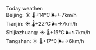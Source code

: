 Today weather:  
Beijing: ☀️   🌡️+14°C 🌬️←7km/h  
Tianjin: ☀️   🌡️+22°C 🌬️→7km/h  
Shijiazhuang: ☀️   🌡️+15°C 🌬️↖7km/h  
Tangshan: ☀️   🌡️+17°C 🌬️→6km/h  
